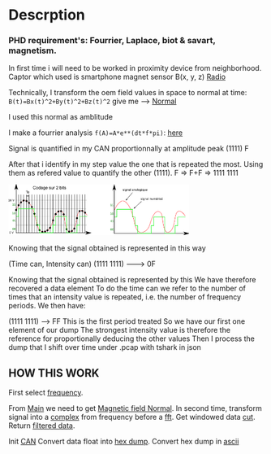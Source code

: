 # Descrption

### PHD requirement's: Fourrier, Laplace, biot & savart, magnetism.
 
In first time i will need to be worked in proximity device from neighborhood.
Captor which used is smartphone magnet sensor B(x, y, z) [Radio](https://github.com/Maissacrement/RFSignalToolkit/blob/main/backend/radio.csv)
 
 
Technically,
I transform the oem field values in space to normal at time:
`B(t)=Bx(t)^2+By(t)^2+Bz(t)^2` give me --> [Normal](https://github.com/Maissacrement/RFSignalToolkit/blob/main/backend/core/analyse.py#L91)
 
I used this normal as amblitude
 
I make a fourrier analysis `f(A)=A*e**(dt*f*pi)`: [here](https://github.com/Maissacrement/RFSignalToolkit/blob/main)

 
Signal is quantified in my CAN proportionnally at amplitude peak (1111) F

After that i identify in my step value the one that is repeated the most. Using them as refered value to quantify the other (1111). F => F+F => 1111 1111
 
<img 
  src="./backend/asset/codage.png"
  style="height:100px;width:auto;"
/>
 
Knowing that the signal obtained is represented in this way
 
(Time can, Intensity can)
(1111 1111) ---> 0F

Knowing that the signal obtained is represented by this We have therefore recovered a data element
To do the time can we refer to the number of times that an intensity value is repeated, i.e. the number of frequency periods. We then have:
 
(1111 1111) --> FF
This is the first period treated
So we have our first one element of our dump
The strongest intensity value is therefore the reference for proportionally deducing the other values
Then I process the dump that I shift over time under .pcap with tshark in json

## HOW THIS WORK

First select [frequency](https://github.com/Maissacrement/RFSignalToolkit/blob/main/backend/app.py#L168).

From [Main](https://github.com/Maissacrement/RFSignalToolkit/blob/main/backend/core/analyse.py#L135) we need to get [Magnetic field Normal](https://github.com/Maissacrement/RFSignalToolkit/blob/main/backend/core/analyse.py#L91). In second time, transform signal into a  [complex](https://github.com/Maissacrement/RFSignalToolkit/blob/main/backend/core/analyse.py#L136) from frequency before a [fft](https://github.com/Maissacrement/RFSignalToolkit/blob/main/backend/core/analyse.py#L41). Get windowed data [cut](https://github.com/Maissacrement/RFSignalToolkit/blob/main/backend/core/analyse.py#L41).
Return [filtered data](https://github.com/Maissacrement/RFSignalToolkit/blob/main/backend/core/analyse.py#L41).

Init [CAN](https://github.com/Maissacrement/RFSignalToolkit/blob/main/backend/app.py#L170)
Convert data float into [hex dump](https://github.com/Maissacrement/RFSignalToolkit/blob/main/backend/app.py#L171). Convert hex dump in [ascii](https://github.com/Maissacrement/RFSignalToolkit/blob/main/backend/app.py#L175)